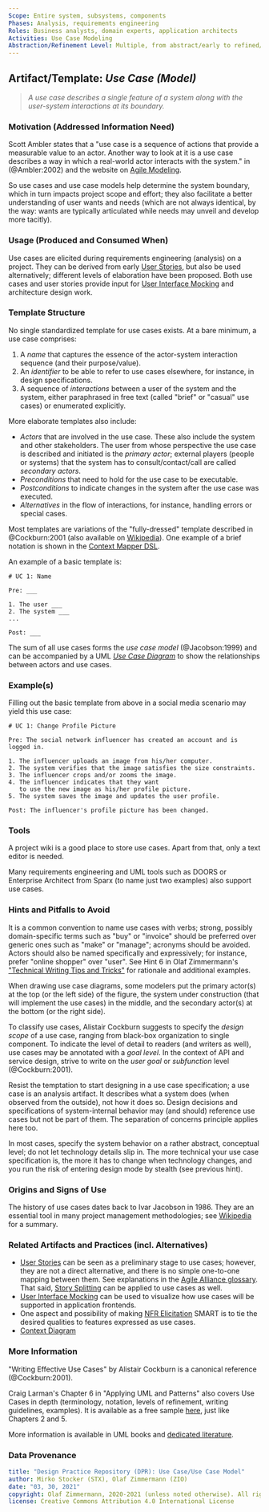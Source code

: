```yaml
---
Scope: Entire system, subsystems, components
Phases: Analysis, requirements engineering
Roles: Business analysts, domain experts, application architects
Activities: Use Case Modeling
Abstraction/Refinement Level: Multiple, from abstract/early to refined/concrete
---
```



Artifact/Template: *Use Case (Model)*
-------------------------------------

> *A use case describes a single feature of a system along with the user-system interactions at its boundary.*

### Motivation (Addressed Information Need) 
Scott Ambler states that a "use case is a sequence of actions that provide a measurable value to an actor. Another way to look at it is a use case describes a way in which a real-world actor interacts with the system." in (@Ambler:2002) and the website on [Agile Modeling](http://agilemodeling.com/artifacts/systemUseCase.htm).

So use cases and use case models help determine the system boundary, which in turn impacts project scope and effort; they also facilitate a better understanding of user wants and needs (which are not always identical, by the way: wants are typically articulated while needs may unveil and develop more tacitly). 


### Usage (Produced and Consumed When)
Use cases are elicited during requirements engineering (analysis) on a project. They can be derived from early [User Stories](DPR-UserStory.md), but also be used alternatively; different levels of elaboration have been proposed. Both use cases and user stories provide input for [User Interface Mocking](../activities/DPR-UserInterfaceMocking.md) and architecture design work.

<!-- TODO mention [Story Splitting](../activities/DPR-StorySplitting.md) already here? -->

### Template Structure
No single standardized template for use cases exists. At a bare minimum, a use case comprises:

1. A *name* that captures the essence of the actor-system interaction sequence (and their purpose/value).
2. An *identifier* to be able to refer to use cases elsewhere, for instance, in design specifications.
3. A sequence of *interactions* between a user of the system and the system, either paraphrased in free text (called "brief" or "casual" use cases) or enumerated explicitly.

More elaborate templates also include:

* *Actors* that are involved in the use case. These also include the system and other stakeholders. The user from whose perspective the use case is described and initiated is the *primary actor*; external players (people or systems) that the system has to consult/contact/call are called *secondary actors*. 
* *Preconditions* that need to hold for the use case to be executable.
* *Postconditions* to indicate changes in the system after the use case was executed.
* *Alternatives* in the flow of interactions, for instance, handling errors or special cases. 

Most templates are variations of the "fully-dressed" template described in @Cockburn:2001 (also available on [Wikipedia](https://en.wikipedia.org/wiki/Use_case#Fully_dressed)). One example of a brief notation is shown in the [Context Mapper DSL](https://contextmapper.org/docs/user-requirements/).

An example of a basic template is:

```text
# UC 1: Name

Pre: ___

1. The user ___
2. The system ___
...

Post: ___
```

The sum of all use cases forms the *use case model* (@Jacobson:1999) and can be accompanied by a UML [*Use Case Diagram*](https://www.visual-paradigm.com/guide/uml-unified-modeling-language/what-is-use-case-diagram/) to show the relationships between actors and use cases.

### Example(s)
Filling out the basic template from above in a social media scenario may yield this use case:

```text
# UC 1: Change Profile Picture

Pre: The social network influencer has created an account and is logged in.

1. The influencer uploads an image from his/her computer.
2. The system verifies that the image satisfies the size constraints.
3. The influencer crops and/or zooms the image.
4. The influencer indicates that they want 
   to use the new image as his/her profile picture.
5. The system saves the image and updates the user profile.

Post: The influencer's profile picture has been changed.
```


### Tools
A project wiki is a good place to store use cases. Apart from that, only a text editor is needed. 

Many requirements engineering and UML tools such as DOORS or Enterprise Architect from Sparx (to name just two examples) also support use cases.


### Hints and Pitfalls to Avoid
It is a common convention to name use cases with verbs; strong, possibly domain-specific terms such as "buy" or "invoice" should be preferred over generic ones such as "make" or "manage"; acronyms should be avoided. Actors should also be named specifically and expressively; for instance, prefer "online shopper" over "user". See Hint 6 in Olaf Zimmermann's ["Technical Writing Tips and Tricks"](https://ozimmer.ch/authoring/2020/04/24/TechWritingAdvice.html) for rationale and additional examples.

When drawing use case diagrams, some modelers put the primary actor(s) at the top (or the left side) of the figure, the system under construction (that will implement the use cases) in the middle, and the secondary actor(s) at the bottom (or the right side).

To classify use cases, Alistair Cockburn suggests to specify the *design scope* of a use case, ranging from black-box organization to single component. To indicate the level of detail to readers (and  writers as well), use cases may be annotated with a *goal level*. In the context of API and service design, strive to write on the *user goal* or *subfunction* level (@Cockburn:2001).

Resist the temptation to start designing in a use case specification; a use case is an analysis artifact. It describes what a system does (when observed from the outside), not how it does so. Design decisions and specifications of system-internal behavior may (and should) reference use cases but not be part of them. The separation of concerns principle applies here too.

In most cases, specify the system behavior on a rather abstract, conceptual level; do not let technology details slip in. The more technical your use case specification is, the more it has to change when technology changes, and you run the risk of entering design mode by stealth (see previous hint).


### Origins and Signs of Use

The history of use cases dates back to Ivar Jacobson in 1986. They are an essential tool in many project management methodologies; see [Wikipedia](https://en.wikipedia.org/wiki/Use_case#History) for a summary.


### Related Artifacts and Practices (incl. Alternatives)

* [User Stories](DPR-UserStory.md) can be seen as a preliminary stage to use cases; however, they are not a direct alternative, and there is no simple one-to-one mapping between them. See explanations in the [Agile Alliance glossary](https://www.agilealliance.org/glossary/user-stories). That said, [Story Splitting](../activities/DPR-StorySplitting.md) can be applied to use cases as well.
* [User Interface Mocking](../activities/DPR-UserInterfaceMocking.md) can be used to visualize how use cases will be supported in application frontends.
* One aspect and possibility of making [NFR Elicitation](../activities/DPR-SMART-NFR-Elicitation.md) SMART is to tie the desired qualities to features expressed as use cases. 
* [Context Diagram](DPR-ContextDiagram.md)

### More Information

"Writing Effective Use Cases" by Alistair Cockburn is a canonical reference (@Cockburn:2001).

Craig Larman's Chapter 6 in "Applying UML and Patterns" also covers Use Cases in depth (terminology, notation, levels of refinement, writing guidelines, examples). It is available as a free sample [here](https://www.craiglarman.com/wiki/index.php?title=Book_Applying_UML_and_Patterns), just like Chapters 2 and 5.

More information is available in UML books and [dedicated literature](https://en.wikipedia.org/wiki/Use_case#Further_reading).


### Data Provenance 

```yaml
title: "Design Practice Repository (DPR): Use Case/Use Case Model"
author: Mirko Stocker (STX), Olaf Zimmermann (ZIO)
date: "03, 30, 2021"
copyright: Olaf Zimmermann, 2020-2021 (unless noted otherwise). All rights reserved.
license: Creative Commons Attribution 4.0 International License
```

